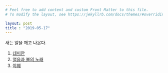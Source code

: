 ```yaml
---
# Feel free to add content and custom Front Matter to this file.
# To modify the layout, see https://jekyllrb.com/docs/themes/#overriding-theme-defaults

layout: post
title : "2019-05-17"
---
```

새는 알을 깨고 나온다.

1. [데미안](https://blog.naver.com/winbro/221288801798)
2. [얼음과 불의 노래](https://soundcloud.com/user7390867/sets/mjaqopr7jmdh)
3. [야훼](https://namu.wiki/w/%EC%95%BC%ED%9B%BC)
